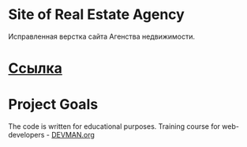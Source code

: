 # Site of Real Estate Agency

Исправленная верстка сайта Агенства недвижимости.

# [Ссылка](https://romanyakovlev.github.io/21_valid_markup/)

# Project Goals

The code is written for educational purposes. Training course for web-developers - [DEVMAN.org](https://devman.org)
